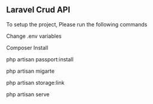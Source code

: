 <h2>Laravel Crud API</h2>

<p>To setup the project, Please run the following commands</p>
<p>Change .env variables</p>
<p>Composer Install</p>
<p>php artisan passport:install</p>
<p>php artisan migarte</p>
<p>php artisan storage:link</p>
<p>php artisan serve</p>
